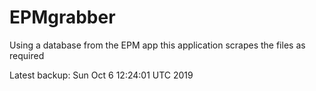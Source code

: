 # EPMgrabber
Using a database from the EPM app this application scrapes the files as required


Latest backup: Sun Oct 6 12:24:01 UTC 2019
